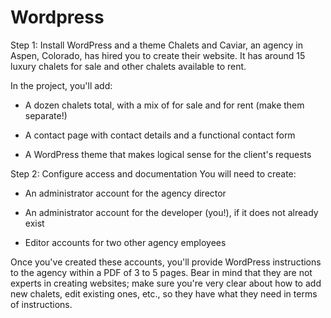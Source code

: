# Wordpress

Step 1: Install WordPress and a theme
Chalets and Caviar, an agency in Aspen, Colorado, has hired you to create their website. It has around 15 luxury chalets for sale and other chalets available to rent.

In the project, you'll add:

- A dozen chalets total, with a mix of for sale and for rent (make them separate!)

- A contact page with contact details and a functional contact form

- A WordPress theme that makes logical sense for the client's requests

Step 2: Configure access and documentation
You will need to create:

- An administrator account for the agency director

- An administrator account for the developer (you!), if it does not already exist

- Editor accounts for two other agency employees

Once you've created these accounts, you'll provide WordPress instructions to the agency within a PDF of 3 to 5 pages. Bear in mind that they are not experts in creating websites; make sure you're very clear about how to add new chalets, edit existing ones, etc., so they have what they need in terms of instructions. 
